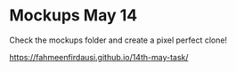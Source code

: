 # Mockups May 14

Check the mockups folder and create a pixel perfect clone!



 https://fahmeenfirdausi.github.io/14th-may-task/
